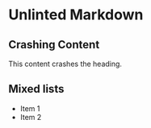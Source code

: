 # Unlinted Markdown

## Crashing Content
This content crashes the heading.

## Mixed lists

- Item 1
- Item 2

